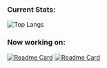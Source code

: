 ### Current Stats:

![Top Langs](https://github-readme-stats.vercel.app/api/top-langs/?username=pikeras72\&layout=donut\&border_color=2e4058)

### Now working on:
[![Readme Card](https://github-readme-stats.vercel.app/api/pin/?username=pikeras72\&border_color=2e4058&repo=BlockifyNet)](https://github.com/Pikeras72/BlockifyNet)
[![Readme Card](https://github-readme-stats.vercel.app/api/pin/?username=pikeras72\&border_color=2e4058&repo=Hardstyle-Songs-AI-Generator)](https://github.com/Pikeras72/Hardstyle-Songs-AI-Generator)

<!--
**Pikeras72/Pikeras72** is a ✨ _special_ ✨ repository because its `README.md` (this file) appears on your GitHub profile.

Here are some ideas to get you started:

- 🔭 I’m currently working on ...
- 🌱 I’m currently learning ...
- 👯 I’m looking to collaborate on ...
- 🤔 I’m looking for help with ...
- 💬 Ask me about ...
- 📫 How to reach me: ...
- 😄 Pronouns: ...
- ⚡ Fun fact: ...
-->


<!-- To add in a near future -->
<!-- <a href="https://github.com/Pikeras72/Pikeras72"> <img align="center" src="https://github-readme-stats.vercel.app/api?username=pikeras72&theme=buefy&hide_border=true&count_private=true&show_icons=true&hide=stars&include_all_commits=true" alt="Diego Ruiz Piqueras's github stats" /></a> -->
